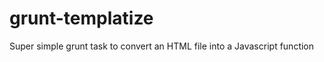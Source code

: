grunt-templatize
================

Super simple grunt task to convert an HTML file into a Javascript function
